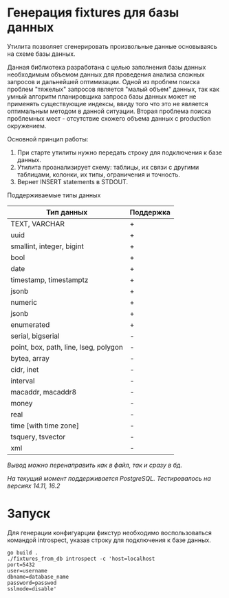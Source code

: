 # Генерация fixtures для базы данных

Утилита позволяет сгенерировать произвольные данные основываясь на схеме базы данных.

Данная библиотека разработана с целью заполнения базы данных необходимым объемом данных
для проведения анализа сложных запросов и дальнейшей оптимизации.
Одной из проблем поиска проблем "тяжелых" запросов является "малый объем" данных,
так как умный алгоритм планировщика запроса базы данных может не применять существующие индексы,
ввиду того что это не является оптимальным методом в данной ситуации. Вторая проблема поиска проблемных
мест - отсутствие схожего объема данных с production окружением.

Основной принцип работы:

1. При старте утилиты нужно передать строку для подключения к базе данных.
2. Утилита проанализирует схему: таблицы, их связи с другими таблицами, колонки, их типы, ограничения и точность.
3. Вернет INSERT statements в STDOUT.

Поддерживаемые типы данных

| Тип данных                            | Поддержка |
|---------------------------------------|-----------|
| TEXT, VARCHAR                         | +         |
| uuid                                  | +         |
| smallint, integer, bigint             | +         |
| bool                                  | +         |
| date                                  | +         |
| timestamp, timestamptz                | +         |
| jsonb                                 | +         |
| numeric                               | +         |
| jsonb                                 | +         |
| enumerated                            | +         |
| serial, bigserial                     | -         |
| point, box, path, line, lseg, polygon | -         |
| bytea, array                          | -         |
| cidr, inet                            | -         |
| interval                              | -         |
| macaddr, macaddr8                     | -         |
| money                                 | -         |
| real                                  | -         |
| time [with time zone]                 | -         |
| tsquery, tsvector                     | -         |
| xml                                   | -         |

_Вывод можно перенаправить как в файл, так и сразу в бд._

_На текущий момент поддерживается PostgreSQL. Тестировалось на версиях 14.11, 16.2_

# Запуск

Для генерации конфигуарции фикстур необходимо воспользоваться командой introspect,
указав строку для подключения к базе данных.

```shell
go build .
./fixtures_from_db introspect -c 'host=localhost
port=5432
user=username
dbname=database_name
password=passwod
sslmode=disable'
```

